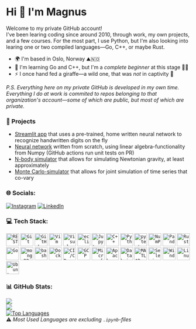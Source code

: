 Hi 👋 I'm Magnus
=================================

Welcome to my private GitHub account!\
I've been learing coding since around 2010, through work, my own projects, and a few courses.
For the most part, I use Python, but I'm also looking into learing one or two compiled languages—Go, C++, or maybe Rust.

* 🌍  I'm based in Oslo, Norway ⛰️🇳🇴
* 🧠  I'm learning Go and C++, but I'm a _complete beginner_ at this stage 👶🍼
* ⚡  I once hand fed a giraffe—a wild one, that was _not_ in captivity 🦒

_P.S. Everything here on my private GitHub is developed in my own time. Everything I do at work is commited to repos belonging to that organization's account—some of which are public, but most of which are private._

### 🚀 Projects
- [Streamlit app](https://github.com/magnushelliesen/handwritten-digit-recognizer-app) that uses a pre-trained, home written neural network to recognize handwritten digits on the fly
- [Neural network](https://github.com/magnushelliesen/neural-network) written from scratch, using linear algebra-functionality from Numpy (GitHub actions run unit tests on PR)
- [N-body simulator](https://github.com/magnushelliesen/n-body-simulator) that allows for simulating Newtonian gravity, at least approximately
- [Monte Carlo-simulator](https://github.com/magnushelliesen/monte-carlo-simulator) that allows for joint simulation of time series that co-vary

### 🌐 Socials:
[![Instagram](https://img.shields.io/badge/Instagram-%23E4405F.svg?logo=Instagram&logoColor=white)](https://instagram.com/magge1984) [![LinkedIn](https://img.shields.io/badge/LinkedIn-%230077B5.svg?logo=linkedin&logoColor=white)](https://linkedin.com/in/magnus-helliesen)

### 💻 Tech Stack:
<div >
	<code><img width="35" src="https://raw.githubusercontent.com/marwin1991/profile-technology-icons/refs/heads/main/icons/rest.png" alt="REST" title="REST"/></code>
	<code><img width="35" src="https://raw.githubusercontent.com/marwin1991/profile-technology-icons/refs/heads/main/icons/git.png" alt="Git" title="Git"/></code>
	<code><img width="35" src="https://raw.githubusercontent.com/marwin1991/profile-technology-icons/refs/heads/main/icons/github.png" alt="GitHub" title="GitHub"/></code>
	<code><img width="35" src="https://raw.githubusercontent.com/marwin1991/profile-technology-icons/refs/heads/main/icons/vim.png" alt="Vim" title="Vim"/></code>
	<code><img width="35" src="https://raw.githubusercontent.com/marwin1991/profile-technology-icons/refs/heads/main/icons/visual_studio_code.png" alt="Visual Studio Code" title="Visual Studio Code"/></code>
	<code><img width="35" src="https://raw.githubusercontent.com/marwin1991/profile-technology-icons/refs/heads/main/icons/eclipse.png" alt="eclipse" title="eclipse"/></code>
	<code><img width="35" src="https://raw.githubusercontent.com/marwin1991/profile-technology-icons/refs/heads/main/icons/jupyter_notebook.png" alt="Jupyter Notebook" title="Jupyter Notebook"/></code>
	<code><img width="35" src="https://raw.githubusercontent.com/marwin1991/profile-technology-icons/refs/heads/main/icons/c++.png" alt="C++" title="C++"/></code>
	<code><img width="35" src="https://raw.githubusercontent.com/marwin1991/profile-technology-icons/refs/heads/main/icons/python.png" alt="Python" title="Python"/></code>
	<code><img width="35" src="https://raw.githubusercontent.com/marwin1991/profile-technology-icons/refs/heads/main/icons/pytest.png" alt="pytest" title="pytest"/></code>
	<code><img width="35" src="https://raw.githubusercontent.com/marwin1991/profile-technology-icons/refs/heads/main/icons/numpy.png" alt="NumPy" title="NumPy"/></code>
	<code><img width="35" src="https://raw.githubusercontent.com/marwin1991/profile-technology-icons/refs/heads/main/icons/pandas.png" alt="Pandas" title="Pandas"/></code>
	<code><img width="35" src="https://raw.githubusercontent.com/marwin1991/profile-technology-icons/refs/heads/main/icons/rust.png" alt="Rust" title="Rust"/></code>
	<code><img width="35" src="https://raw.githubusercontent.com/marwin1991/profile-technology-icons/refs/heads/main/icons/go.png" alt="Go" title="Go"/></code>
	<code><img width="35" src="https://raw.githubusercontent.com/marwin1991/profile-technology-icons/refs/heads/main/icons/mongodb.png" alt="mongoDB" title="mongoDB"/></code>
	<code><img width="35" src="https://raw.githubusercontent.com/marwin1991/profile-technology-icons/refs/heads/main/icons/bash.png" alt="bash" title="bash"/></code>
	<code><img width="35" src="https://raw.githubusercontent.com/marwin1991/profile-technology-icons/refs/heads/main/icons/docker.png" alt="Docker" title="Docker"/></code>
	<code><img width="35" src="https://raw.githubusercontent.com/marwin1991/profile-technology-icons/refs/heads/main/icons/ci_cd.png" alt="CI/CD" title="CI/CD"/></code>
	<code><img width="35" src="https://raw.githubusercontent.com/marwin1991/profile-technology-icons/refs/heads/main/icons/gcp.png" alt="GCP" title="GCP"/></code>
	<code><img width="35" src="https://raw.githubusercontent.com/marwin1991/profile-technology-icons/refs/heads/main/icons/microsoft_azure.png" alt="Microsoft Azure" title="Microsoft Azure"/></code>
	<code><img width="35" src="https://raw.githubusercontent.com/marwin1991/profile-technology-icons/refs/heads/main/icons/apache_spark.png" alt="Apache Spark" title="Apache Spark"/></code>
	<code><img width="35" src="https://raw.githubusercontent.com/marwin1991/profile-technology-icons/refs/heads/main/icons/databricks.png" alt="Databricks" title="Databricks"/></code>
	<code><img width="35" src="https://raw.githubusercontent.com/marwin1991/profile-technology-icons/refs/heads/main/icons/matlab.png" alt="MATLAB" title="MATLAB"/></code>
	<code><img width="35" src="https://raw.githubusercontent.com/marwin1991/profile-technology-icons/refs/heads/main/icons/selenium.png" alt="Selenium" title="Selenium"/></code>
	<code><img width="35" src="https://raw.githubusercontent.com/marwin1991/profile-technology-icons/refs/heads/main/icons/windows.png" alt="Windows" title="Windows"/></code>
	<code><img width="35" src="https://raw.githubusercontent.com/marwin1991/profile-technology-icons/refs/heads/main/icons/linux.png" alt="Linux" title="Linux"/></code>
	<code><img width="35" src="https://raw.githubusercontent.com/marwin1991/profile-technology-icons/refs/heads/main/icons/ubuntu.png" alt="Ubuntu" title="Ubuntu"/></code>
</div>

### 📊 GitHub Stats:
![](https://github-readme-stats.vercel.app/api?username=magnushelliesen&theme=transparent&hide_border=false&include_all_commits=true&count_private=true)<br/>
![](https://nirzak-streak-stats.vercel.app/?user=magnushelliesen&theme=transparent&hide_border=false)<br/>
<a href="https://github.com/magnushelliesen" align="left">
  <img src="https://github-readme-stats.vercel.app/api/top-langs/?username=magnushelliesen&theme=transparent&hide_border=false&include_all_commits=true&count_private=true&layout=compact&hide=jupyter%20notebook" alt="Top Languages" />
</a>\
⚠️ _Most Used Languages are excluding `.ipynb`-files_

<!-- Proudly created with GPRM ( https://gprm.itsvg.in ) -->
